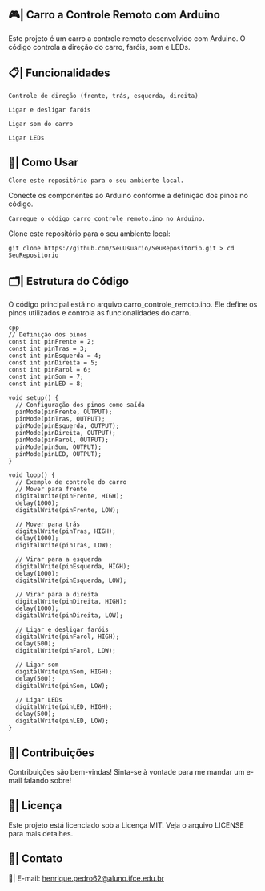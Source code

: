 ## 🎮| Carro a Controle Remoto com Arduino

Este projeto é um carro a controle remoto desenvolvido com Arduino. O código controla a direção do carro, faróis, som e LEDs.

## 📋| Funcionalidades

```
Controle de direção (frente, trás, esquerda, direita)
```
```
Ligar e desligar faróis
```
```
Ligar som do carro
```
```
Ligar LEDs
```
## 📑| Como Usar
```
Clone este repositório para o seu ambiente local.
```
Conecte os componentes ao Arduino conforme a definição dos pinos no código.
```
Carregue o código carro_controle_remoto.ino no Arduino.
```
Clone este repositório para o seu ambiente local:
```
git clone https://github.com/SeuUsuario/SeuRepositorio.git > cd SeuRepositorio

```

## 🗂️| Estrutura do Código
O código principal está no arquivo carro_controle_remoto.ino. Ele define os pinos utilizados e controla as funcionalidades do carro.

```
cpp
// Definição dos pinos
const int pinFrente = 2;
const int pinTras = 3;
const int pinEsquerda = 4;
const int pinDireita = 5;
const int pinFarol = 6;
const int pinSom = 7;
const int pinLED = 8;

void setup() {
  // Configuração dos pinos como saída
  pinMode(pinFrente, OUTPUT);
  pinMode(pinTras, OUTPUT);
  pinMode(pinEsquerda, OUTPUT);
  pinMode(pinDireita, OUTPUT);
  pinMode(pinFarol, OUTPUT);
  pinMode(pinSom, OUTPUT);
  pinMode(pinLED, OUTPUT);
}

void loop() {
  // Exemplo de controle do carro
  // Mover para frente
  digitalWrite(pinFrente, HIGH);
  delay(1000);
  digitalWrite(pinFrente, LOW);

  // Mover para trás
  digitalWrite(pinTras, HIGH);
  delay(1000);
  digitalWrite(pinTras, LOW);

  // Virar para a esquerda
  digitalWrite(pinEsquerda, HIGH);
  delay(1000);
  digitalWrite(pinEsquerda, LOW);

  // Virar para a direita
  digitalWrite(pinDireita, HIGH);
  delay(1000);
  digitalWrite(pinDireita, LOW);

  // Ligar e desligar faróis
  digitalWrite(pinFarol, HIGH);
  delay(500);
  digitalWrite(pinFarol, LOW);

  // Ligar som
  digitalWrite(pinSom, HIGH);
  delay(500);
  digitalWrite(pinSom, LOW);

  // Ligar LEDs
  digitalWrite(pinLED, HIGH);
  delay(500);
  digitalWrite(pinLED, LOW);
}

```

## 🤝| Contribuições

Contribuições são bem-vindas! Sinta-se à vontade para me mandar um e-mail falando sobre! 

## 📑| Licença
Este projeto está licenciado sob a Licença MIT. Veja o arquivo LICENSE para mais detalhes.

## 📲| Contato

📩| E-mail: henrique.pedro62@aluno.ifce.edu.br



